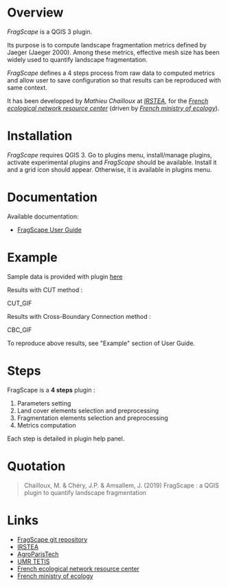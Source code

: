 


# Overview

*FragScape* is a QGIS 3 plugin.

Its purpose is to compute landscape fragmentation metrics defined by Jaeger (Jaeger
2000). Among these metrics, effective mesh size has been widely used to quantify landscape fragmentation.

*FragScape* defines a 4 steps process from raw data to computed metrics and allow user to save configuration so that results can be reproduced with same context.

It has been developped by *Mathieu Chailloux* at [*IRSTEA*](http://www.irstea.fr), for the [*French ecological network resource center*](http://www.trameverteetbleue.fr/) 
(driven by [*French ministry of ecology*](https://www.ecologique-solidaire.gouv.fr/)).

# Installation

*FragScape* requires QGIS 3.
Go to plugins menu, install/manage plugins, activate experimental plugins and *FragScape* should be available.
Install it and a grid icon should appear. Otherwise, it is available in plugins menu.

# Documentation

Available documentation:
 - [FragScape User Guide](https://drive.google.com/open?id=1VxrRMjfpa1Kdf0ahqw9kWqvzhSLmAYDI)

# Example

Sample data is provided with plugin [here](https://github.com/MathieuChailloux/FragScape/tree/qgis-lib-mc/sample_data/EPCI_Clermontais_2012)

Results with CUT method :

CUT_GIF

Results with Cross-Boundary Connection method :

CBC_GIF

To reproduce above results, see "Example" section of User Guide.
 
# Steps

FragScape is a **4 steps** plugin :
 1. Parameters setting
 2. Land cover elements selection and preprocessing
 3. Fragmentation elements selection and preprocessing
 4. Metrics computation
    
Each step is detailed in plugin help panel.

# Quotation

> Chailloux, M. & Chéry, J.P. & Amsallem, J. (2019) FragScape : a QGIS plugin to quantify landscape fragmentation
    
# Links
 - [FragScape git repository](https://github.com/MathieuChailloux/FragScape)
 - [IRSTEA](http://www.irstea.fr)
 - [AgroParisTech](http://www2.agroparistech.fr/)
 - [UMR TETIS](https://www.umr-tetis.fr)
 - [French ecological network resource center](http://www.trameverteetbleue.fr/)
 - [French ministry of ecology](https://www.ecologique-solidaire.gouv.fr/)

